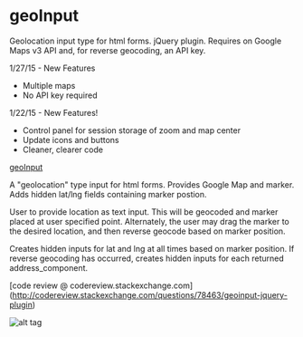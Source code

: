 # geoInput
Geolocation input type for html forms. jQuery plugin. Requires on Google Maps v3 API and, for reverse geocoding, an API key.

1/27/15 - New Features
* Multiple maps
* No API key required

1/22/15 - New Features!
* Control panel for session storage of zoom and map center
* Update icons and buttons
* Cleaner, clearer code

[geoInput](http://dmgig.com/geoInput/)

A "geolocation" type input for html forms. Provides Google Map and marker. Adds hidden lat/lng fields containing marker postion.

User to provide location as text input. This will be geocoded and marker placed at user specified point. Alternately, the user may drag the marker to the desired location, and then reverse geocode based on marker position.

Creates hidden inputs for lat and lng at all times based on marker position. If reverse geocoding has occurred, creates hidden inputs for each returned address_component.

[code review @ codereview.stackexchange.com] (http://codereview.stackexchange.com/questions/78463/geoinput-jquery-plugin)

![alt tag](http://dmgig.com/geoInput/geoInput.png?12345)
